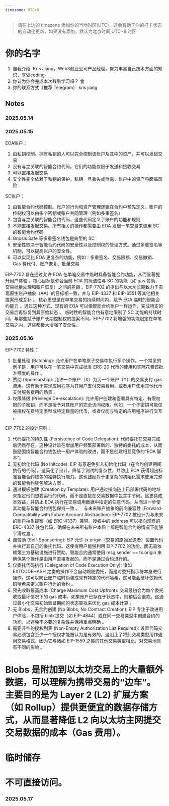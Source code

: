 ```yaml
---
timezone: UTC+8
---
```


> 请在上边的 timezone 添加你的当地时区(UTC)，这会有助于你的打卡状态的自动化更新，如果没有添加，默认为北京时间 UTC+8 时区


# 你的名字

1. 自我介绍: Kris Jiang，Web3创业公司产品经理，努力丰富自己技术方面的知识，享受coding。
2. 你认为你会完成本次残酷学习吗？  會
3. 你的联系方式（推荐 Telegram）  kris jiang

## Notes

<!-- Content_START -->

### 2025.05.14


### 2025.05.15

EOA账户：

1. 由私钥控制。拥有私钥的人可以完全控制该账户及其中的资产，并可以发起交易
2. 没有与之关联的智能合约代码。它们的功能仅限于发送和接收交易
3. 可以直接发起交易
4. 安全性完全依赖于私钥的保护。私钥一旦丢失或泄露，账户中的资产将面临风险

SC账户：

1. 由智能合约代码控制。账户的行为和资产管理逻辑在合约中预先定义。账户的控制权可以由多个密钥或账户共同管理（例如多重签名）
2. 包含与之关联的智能合约代码，这些代码定义了账户的功能和规则
3. 不能直接发起交易。所有相关的操作都需要由 EOA 发起一笔交易来调用 SC 的智能合约代码
4. Gnosis Safe 等多重签名钱包是典型的 SC
5. 安全性取决于智能合约代码的安全性以及控制权的管理方式。通过多重签名等机制，可以提高账户的安全性。
6. 可以实现比 EOA 更复杂的功能，例如：多重签名、交易限额、交易撤销、Gas 费代付、账户恢复、批量交易

EIP-7702 旨在通过允许 EOA 在单笔交易中临时具备智能合约功能，从而显著提升用户体验 。核心目标是弥合当前 EOA 的简洁性与 SC 的功能（如 gas 赞助、交易批量处理和账户恢复）之间的差距 。EIP-7702 的提出与以太坊长期致力于实现原生账户抽象（AA）的目标相一致，并与 EIP-4337 和 EIP-6551 等其他相关提案形成互补 。
核心思想是在单笔交易的持续时间内，赋予 EOA 临时的智能合约能力 。通过这种方式，现有的 EOA 可以像智能合约账户一样运作，完成特定的交易后再恢复到其原始状态 。
临时性的智能合约有意地限制了 SC 功能的持续时间，与那些赋予账户长期控制权的提案不同，EIP-7702 将增强的功能限定在单笔交易之内，这些都极大增强了安全性。

### 2025.05.16

EIP-7702 特性：

1. 批量处理 (Batching): 允许用户在单笔原子交易中执行多个操作。一个常见的例子是，用户可以在一笔交易中完成批准 ERC-20 代币的使用和实际花费该批准额度的操作 。   
2. 赞助 (Sponsorship): 允许一个账户（X）为另一个账户（Y）的交易支付 gas 费用。这有助于实现应用程序为其用户支付交易费用，或者用户使用其他代币支付服务费用的场景 。   
3. 权限降级 (Privilege De-escalation): 允许用户创建和签署具有特定、有限权限的子密钥，而不是授予对其账户的完全访问权限。例如，一个子密钥可能仅被授权花费特定类型或特定数量的代币，或者仅能与特定的应用程序进行交互 。   

EIP-7702 的设计原则 :   

1. 代码委托的持久性 (Persistence of Code Delegation): 代码委托在交易完成后仍然存在。这种设计旨在增加用户频繁部署新的、独特的委托的成本，从而鼓励围绕智能合约钱包统一用户体验的改进，而不是创建相互竞争的“EOA 脚本”。
2. 无初始化代码 (No Initcode): EIP 有意避免引入初始化代码（在合约创建期间执行的代码）。这简化了设计，降低了测试的复杂性，并防止 EOA 获得超出标准智能合约钱包的独特执行能力。这也鼓励对于更复杂的初始化需求使用完整的智能合约钱包解决方案 。   
3. 通过模板创建 (Creation by Template): 用户通过指向链上已部署代码的地址来指定他们想要运行的代码，而不是直接在交易数据中包含字节码。这更具成本效益，并防止 EOA 执行在交易调用数据中指定的任意代码，从而进一步使其功能与智能合约钱包保持一致 。   
与未来账户抽象的前向兼容性 (Forward-Compatibility with Future Account Abstraction): EIP-7702 被设计为与未来的账户抽象提案（如 ERC-4337）兼容。授权中的 address 可以指向现有的 ERC-4337 钱包代码，确保在未来所有账户本质上都是智能合约的情况下能够平滑过渡 。   
4. 自赞助 (Self-Sponsoring): EIP 允许 tx.origin（交易的原始发送者）设置代码并执行其自己的委托代码。这使得用户能够利用 EIP-7702 的功能，而无需依赖第三方基础设施进行赞助。智能合约通常使用 msg.sender == tx.origin 来确保某个操作是由用户直接发起的，而不是通过合约进行的。  
5. 仅委托代码执行 (Delegation of Code Execution Only): 诸如 EXTCODEHASH 之类的操作不会自动跟随委托，而是对委托指示符本身进行操作。这可以防止账户临时伪装成具有特定的代码哈希，这可能会破坏依赖代码哈希来定义账户行为的合约 。   
6. 预先收取最高成本 (Charge Maximum Cost Upfront): 交易最初会为每个委托收取最坏情况下的 gas 成本，如果账户已存在于状态中，则稍后会退款。这通过最小化交易初始验证期间的状态查找来优化 gas 成本计算 。   
7. 无 Blobs，无合约创建 (No Blobs, No Contract Creation): EIP 专注于改进用户体验，不包括 blob 提交（如 EIP-4844）或在同一交易类型中创建合约的功能，以避免不必要的复杂性并保持重点明确 。  
8. 需要非空的授权列表 (Non-Empty Authorization List Required): 设置代码交易必须包含至少一个授权才能被认为是有效的。这阻止了将此交易类型用作通用交易格式，因为它与诸如 EIP-1559 之类的其他交易类型相比，对交易池具有不同的影响 。

# Blobs 是附加到以太坊交易上的大量额外数据，可以理解为携带交易的“边车”。主要目的是为 Layer 2 (L2) 扩展方案（如 Rollup）提供更便宜的数据存储方式，从而显著降低 L2 向以太坊主网提交交易数据的成本（Gas 费用）。
# 临时储存
# 不可直接访问。

### 2025.05.17



<!-- Content_END -->
